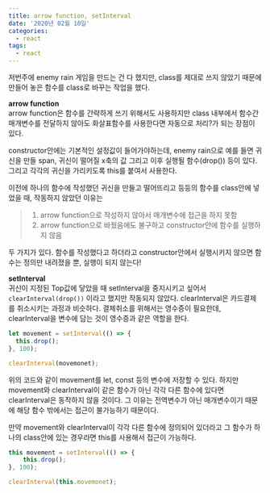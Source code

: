 ```yaml
---
title: arrow function, setInterval
date: '2020년 02월 10일'
categories:
  - react
tags:
  - react
---
```


저번주에 enemy rain 게임을 만드는 건 다 했지만, class를 제대로 쓰지 않았기 때문에 만들어 놓은 함수를 class로 바꾸는 작업을 했다.

**arrow function**
</br>
arrow function은 함수를 간략하게 쓰기 위해서도 사용하지만 class 내부에서 함수간 매개변수를 전달하지 않아도 화살표함수를 사용한다면 자동으로 처리?가 되는 장점이 있다.

constructor안에는 기본적인 설정값이 들어가야하는데, enemy rain으로 예를 들면 귀신을 만들 span, 귀신이 떨어질 x축의 값 그리고 이후 실행될 함수(drop()) 등이 있다. 그리고 각각의 귀신을 가리키도록 this를 붙여서 사용한다.

이전에 하나의 함수에 작성했던 귀신을 만들고 떨어뜨리고 등등의 함수를 class안에 넣었을 때, 작동하지 않았던 이유는

> 1. arrow function으로 작성하지 않아서 매개변수에 접근을 하지 못함
> 2. arrow function으로 바꿨음에도 불구하고 constructor안에 함수를 실행하지 않음

두 가지가 있다. 함수를 작성했다고 하더라고 constructor안에서 실행시키지 않으면 함수는 정의만 내려졌을 뿐, 실행이 되지 않는다!

**setInterval**
</br>
귀신이 지정된 Top값에 닿았을 때 setInterval을 중지시키고 싶어서 `clearInterval(drop())` 이라고 했지만 작동되지 않았다. clearInterval은 카드결제를 취소시키는 과정과 비슷하다. 결제취소를 위해서는 영수증이 필요한데, clearInterval을 변수에 담는 것이 영수증과 같은 역할을 한다.

```js
let movement = setInterval(() => {
  this.drop();
}, 100);

clearInterval(movemonet);
```

위의 코드와 같이 movement를 let, const 등의 변수에 저장할 수 있다. 하지만 movement와 clearInterval이 같은 함수가 아닌 각각 다른 함수에 있다면 clearInterval은 동작하지 않을 것이다. 그 이유는 전역변수가 아닌 매개변수이기 때문에 해당 함수 밖에서는 접근이 불가능하기 때문이다.

만약 movement와 clearInterval이 각각 다른 함수에 정의되어 있더라고 그 함수가 하나의 class안에 있는 경우라면 this를 사용해서 접근이 가능하다.

```js
this movement = setInterval(() => {
    this.drop();
}, 100);

clearInterval(this.movemonet);
```
